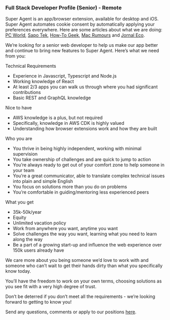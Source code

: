 ### Full Stack Developer Profile (Senior) - Remote

Super Agent is an app/browser extension, available for desktop and iOS. Super Agent automates cookie consent by automatically applying your preferences everywhere.
Here are some articles about what we are doing: [PC World](https://www.pcworld.com/article/553284/5-free-privacy-tools-for-protecting-your-personal-data.html), [Sapo Tek](https://tek.sapo.pt/mobile/apps/artigos/super-agent-aposta-na-gestao-de-cookies-e-esta-a-ganhar-terreno-na-internacionalizacao), [How-To Geek](https://www.howtogeek.com/768022/iphone-and-ipad-safari-extensions-worth-installing/), [Mac Rumours](https://www.macrumors.com/guide/ios-15-safari-extensions/) and [Jornal Eco](https://eco.sapo.pt/2021/11/11/startup-do-porto-quer-revolucionar-a-privacidade-online/).

We’re looking for a senior web developer to help us make our app better and continue to bring new features to Super Agent.
Here’s what we need from you:

Technical Requirements
-	Experience in Javascript, Typescript and Node.js
-	Working knowledge of React
-	At least 2/3 apps you can walk us through where you had significant contributions
-	Basic REST and GraphQL knowledge

Nice to have
-	AWS knowledge is a plus, but not required
-	Specifically, knowledge in AWS CDK is highly valued
-	Understanding how browser extensions work and how they are built

Who you are
-	You thrive in being highly independent, working with minimal supervision
-	You take ownership of challenges and are quick to jump to action
-	You’re always ready to get out of your comfort zone to help someone in your team
-	You’re a great communicator, able to translate complex technical issues into plain and simple English
-	You focus on solutions more than you do on problems
-	You’re comfortable in guiding/mentoring less experienced peers

What you get
-	35k-50k/year
-	Equity
-	Unlimited vacation policy
-	Work from anywhere you want, anytime you want
-	Solve challenges the way you want, learning what you need to learn along the way
-	Be a part of a growing start-up and influence the web experience over 150k users already have


We care more about you being someone we’d love to work with and someone who can’t wait to get their hands dirty than what you specifically know today.

You’ll have the freedom to work on your own terms, choosing solutions as you see fit with a very high degree of trust.

Don’t be deterred if you don’t meet all the requirements - we’re looking forward to getting to know you!

Send any questions, comments or apply to our positions [here](mailto:jobs@super-agent.com).
